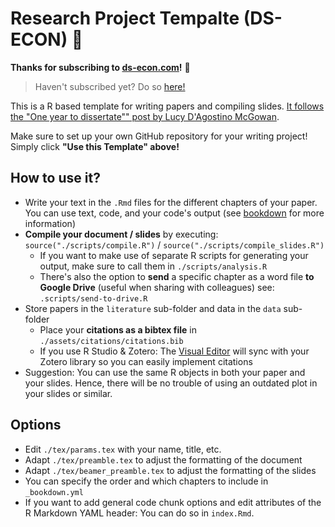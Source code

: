 # Research Project Tempalte (DS-ECON) 🔬 

**Thanks for subscribing to [ds-econ.com](https://www.ds-econ.com)!** 🎉
> Haven't subscribed yet? Do so [here!](https://www.ds-econ.com/#/portal/signup/free)

This is a R based template for writing papers and compiling slides. [It follows the "One year to dissertate"" post by Lucy D'Agostino McGowan](https://livefreeordichotomize.com/2018/09/14/one-year-to-dissertate/).

Make sure to set up your own GitHub repository for your writing project! Simply click **"Use this Template" above!**

## How to use it?
- Write your text in the `.Rmd` files for the different chapters of your paper. You can use text, code, and your code's output (see [bookdown](https://bookdown.org) for more information)
- **Compile your document / slides** by executing: `source("./scripts/compile.R")` / `source("./scripts/compile_slides.R")`
  - If you want to make use of separate R scripts for generating your output, make sure to call them in `./scripts/analysis.R`
  - There's also the option to **send** a specific chapter as a word file **to Google Drive** (useful when sharing with colleagues) see: `.scripts/send-to-drive.R`
- Store papers in the `literature` sub-folder and data in the `data` sub-folder
  - Place your **citations as a bibtex file** in `./assets/citations/citations.bib`
  - If you use R Studio & Zotero: The [Visual Editor](https://www.rstudio.com/blog/exploring-rstudio-visual-markdown-editor/) will sync with your Zotero library so you can easily implement citations
- Suggestion: You can use the same R objects in both your paper and your slides. Hence, there will be no trouble of using an outdated plot in your slides or similar.
  
## Options
- Edit `./tex/params.tex` with your name, title, etc.
- Adapt `./tex/preamble.tex` to adjust the formatting of the document
- Adapt `./tex/beamer_preamble.tex` to adjust the formatting of the slides
- You can specify the order and which chapters to include in `_bookdown.yml`
- If you want to add general code chunk options and edit attributes of the R Markdown YAML header: You can do so in `index.Rmd`.
